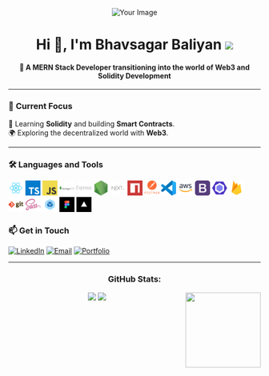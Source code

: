<p align="center">
  <img src="https://i.pinimg.com/736x/98/86/06/988606a6071467a08b58e4ab155be6d1.jpg" alt="Your Image" width="500" />
</p>  

<h1 align="center">Hi 👋, I'm Bhavsagar Baliyan <img height="40" src="https://emoji.gg/assets/emoji/7333-parrotdance.gif"></h1> 


  <h4 align="center">🚀 A MERN Stack Developer transitioning into the world of Web3 and Solidity Development</h4>

---

### 🌟 **Current Focus**  
🎯 Learning **Solidity** and building **Smart Contracts**.  
🌍 Exploring the decentralized world with **Web3**.

---

### 🛠️ Languages and Tools

<code><img height="30" src="https://raw.githubusercontent.com/github/explore/80688e429a7d4ef2fca1e82350fe8e3517d3494d/topics/react/react.png"></code>
<code><img height="30" src="https://raw.githubusercontent.com/github/explore/80688e429a7d4ef2fca1e82350fe8e3517d3494d/topics/typescript/typescript.png"></code>
<code><img height="30" src="https://raw.githubusercontent.com/github/explore/80688e429a7d4ef2fca1e82350fe8e3517d3494d/topics/javascript/javascript.png"></code>
<code><img height="30" src="https://raw.githubusercontent.com/github/explore/80688e429a7d4ef2fca1e82350fe8e3517d3494d/topics/mongodb/mongodb.png"></code>
<code><img height="30" src="https://raw.githubusercontent.com/github/explore/80688e429a7d4ef2fca1e82350fe8e3517d3494d/topics/express/express.png"></code>
<code><img height="30" src="https://raw.githubusercontent.com/github/explore/80688e429a7d4ef2fca1e82350fe8e3517d3494d/topics/nodejs/nodejs.png"></code>
<code><img height="30" src="https://raw.githubusercontent.com/github/explore/main/topics/nextjs/nextjs.png"></code>
<code><img height="30" src="https://raw.githubusercontent.com/github/explore/80688e429a7d4ef2fca1e82350fe8e3517d3494d/topics/npm/npm.png"></code>
<code><img height="30" src="https://raw.githubusercontent.com/github/explore/main/topics/postman/postman.png"></code>
<code><img height="30" src="https://raw.githubusercontent.com/github/explore/main/topics/visual-studio-code/visual-studio-code.png"></code>
<code><img height="30" src="https://raw.githubusercontent.com/github/explore/80688e429a7d4ef2fca1e82350fe8e3517d3494d/topics/aws/aws.png"></code>
<code><img height="30" src="https://raw.githubusercontent.com/github/explore/80688e429a7d4ef2fca1e82350fe8e3517d3494d/topics/bootstrap/bootstrap.png"></code>
<code><img height="30" src="https://raw.githubusercontent.com/github/explore/80688e429a7d4ef2fca1e82350fe8e3517d3494d/topics/eslint/eslint.png"></code>
<code><img height="30" src="https://raw.githubusercontent.com/github/explore/80688e429a7d4ef2fca1e82350fe8e3517d3494d/topics/firebase/firebase.png"></code>
<code><img height="30" src="https://raw.githubusercontent.com/github/explore/80688e429a7d4ef2fca1e82350fe8e3517d3494d/topics/git/git.png"></code>
<code><img height="30" src="https://raw.githubusercontent.com/github/explore/80688e429a7d4ef2fca1e82350fe8e3517d3494d/topics/sass/sass.png"></code>
<code><img height="30" src="https://raw.githubusercontent.com/github/explore/80688e429a7d4ef2fca1e82350fe8e3517d3494d/topics/webpack/webpack.png"></code>
<code><img height="30" src="https://raw.githubusercontent.com/github/explore/main/topics/figma/figma.png"></code>
<code><img height="30" src="https://raw.githubusercontent.com/github/explore/main/topics/vercel/vercel.png"></code>

### 📫 **Get in Touch**  
[![LinkedIn](https://img.shields.io/badge/-LinkedIn-0A66C2?logo=linkedin&logoColor=white&style=for-the-badge)](https://linkedin.com/in/itsbhavsagar) [![Email](https://img.shields.io/badge/-Email-D14836?logo=gmail&logoColor=white&style=for-the-badge)](mailto:your.email@//.com) [![Portfolio](https://img.shields.io/badge/-Portfolio-000000?logo=github&logoColor=white&style=for-the-badge)](https:///////.com)

---

<h3 align="center">GitHub Stats:</h3>

<p align= "center">
  <img height= "150" src="https://github-readme-stats.vercel.app/api?username=itsbhavsagar&theme=dark&show_icons=true&include_all_commits=true" />
  <img height= "150" src="https://github-readme-stats.vercel.app/api/top-langs/?username=itsbhavsagar&theme=dark&langs_count=5&layout=compact&hide=yacc,c%2B%2B,gdscript,cmake,html,css,blade" /><a href="https://linkedin.com/in/itsbhavsagar"><img align="right" width="150" height="150" src="https://i.pinimg.com/originals/ed/29/74/ed29741e2d0fb0ae214a333c69fd9b2e.gif?raw=true"></a>
</p>

<p align="center">

</p>
